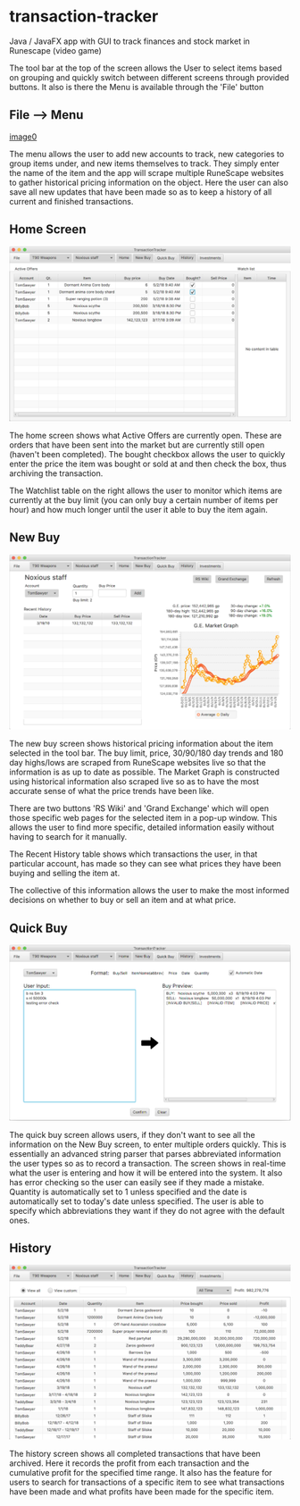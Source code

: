 # transaction-tracker
Java / JavaFX app with GUI to track finances and stock market in Runescape (video game)

The tool bar at the top of the screen allows the User to select items based on grouping and quickly switch between different screens through provided buttons. It also is there the Menu is available through the 'File' button


## File --> Menu
[image0](https://github.com/bmaltbie/transaction-tracker/blob/master/images/menu.png)

The menu allows the user to add new accounts to track, new categories to group items under, and new items themselves to track. They simply enter the name of the item and the app will scrape multiple RuneScape websites to gather historical pricing information on the object. Here the user can also save all new updates that have been made so as to keep a history of all current and finished transactions. 


## Home Screen
![image1](https://github.com/bmaltbie/transaction-tracker/blob/master/images/home.png)

The home screen shows what Active Offers are currently open. These are orders that have been sent into the market but are currently still open (haven't been completed). The bought checkbox allows the user to quickly enter the price the item was bought or sold at and then check the box, thus archiving the transaction. 

The Watchlist table on the right allows the user to monitor which items are currently at the buy limit (you can only buy a certain number of items per hour) and how much longer until the user it able to buy the item again. 


## New Buy
![image2](https://github.com/bmaltbie/transaction-tracker/blob/master/images/newbuy.png)

The new buy screen shows historical pricing information about the item selected in the tool bar. The buy limit, price, 30/90/180 day trends and 180 day highs/lows are scraped from RuneScape websites live so that the information is as up to date as possible. The Market Graph is constructed using historical information also scraped live so as to have the most accurate sense of what the price trends have been like. 

There are two buttons 'RS Wiki' and 'Grand Exchange' which will open those specific web pages for the selected item in a pop-up window. This allows the user to find more specific, detailed information easily without having to search for it manually. 

The Recent History table shows which transactions the user, in that particular account, has made so they can see what prices they have been buying and selling the item at. 

The collective of this information allows the user to make the most informed decisions on whether to buy or sell an item and at what price.


## Quick Buy
![image3](https://github.com/bmaltbie/transaction-tracker/blob/master/images/quickbuy.png)

The quick buy screen allows users, if they don't want to see all the information on the New Buy screen, to enter multiple orders quickly. This is essentially an advanced string parser that parses abbreviated information the user types so as to record a transaction. The screen shows in real-time what the user is entering and how it will be entered into the system. It also has error checking so the user can easily see if they made a mistake. Quantity is automatically set to 1 unless specified and the date is automatically set to today's date unless specified. The user is able to specify which abbreviations they want if they do not agree with the default ones. 


## History
![image4](https://github.com/bmaltbie/transaction-tracker/blob/master/images/history.png)

The history screen shows all completed transactions that have been archived. Here it records the profit from each transaction and the cumulative profit for the specified time range. It also has the feature for users to search for transactions of a specific item to see what transactions have been made and what profits have been made for the specific item. 

